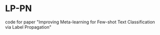 # LP-PN
code for paper "Improving Meta-learning for Few-shot Text Classification via Label Propagation"
